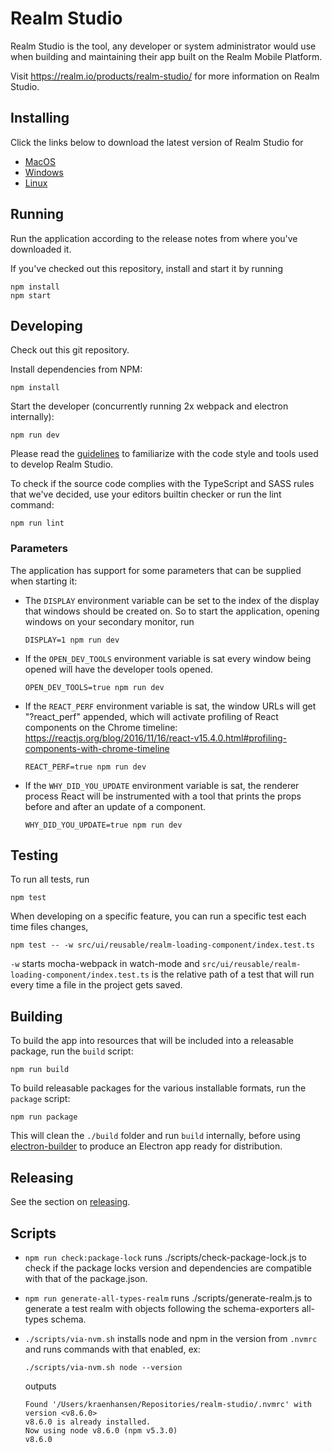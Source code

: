 # Realm Studio

Realm Studio is the tool, any developer or system administrator would use when building and maintaining their app built
on the Realm Mobile Platform.

Visit https://realm.io/products/realm-studio/ for more information on Realm Studio.

## Installing

Click the links below to download the latest version of Realm Studio for
- [MacOS](https://studio-releases.realm.io/latest/download/mac-dmg)
- [Windows](https://studio-releases.realm.io/latest/download/win-setup)
- [Linux](https://studio-releases.realm.io/latest/download/linux-appimage)

## Running

Run the application according to the release notes from where you've downloaded it.

If you've checked out this repository, install and start it by running

    npm install
    npm start

## Developing

Check out this git repository.

Install dependencies from NPM:

    npm install

Start the developer (concurrently running 2x webpack and electron internally):

    npm run dev

Please read the [guidelines](./GUIDELINES.md) to familiarize with the code style and tools used to develop Realm Studio.

To check if the source code complies with the TypeScript and SASS rules that we've decided, use your editors builtin
checker or run the lint command:

    npm run lint

### Parameters

The application has support for some parameters that can be supplied when starting it:

- The `DISPLAY` environment variable can be set to the index of the display that windows should be created on.
  So to start the application, opening windows on your secondary monitor, run

      DISPLAY=1 npm run dev

- If the `OPEN_DEV_TOOLS` environment variable is sat every window being opened will have the developer tools opened.

      OPEN_DEV_TOOLS=true npm run dev

- If the `REACT_PERF` environment variable is sat, the window URLs will get "?react_perf" appended, which will
activate profiling of React components on the Chrome timeline:
https://reactjs.org/blog/2016/11/16/react-v15.4.0.html#profiling-components-with-chrome-timeline

      REACT_PERF=true npm run dev

- If the `WHY_DID_YOU_UPDATE` environment variable is sat, the renderer process React will be instrumented with a
tool that prints the props before and after an update of a component.

      WHY_DID_YOU_UPDATE=true npm run dev

## Testing

To run all tests, run

    npm test

When developing on a specific feature, you can run a specific test each time files changes,

    npm test -- -w src/ui/reusable/realm-loading-component/index.test.ts

`-w` starts mocha-webpack in watch-mode and `src/ui/reusable/realm-loading-component/index.test.ts` is the relative path
of a test that will run every time a file in the project gets saved.

## Building

To build the app into resources that will be included into a releasable package, run the `build` script:

    npm run build

To build releasable packages for the various installable formats, run the `package` script:

    npm run package

This will clean the `./build` folder and run `build` internally, before using
[electron-builder](https://www.npmjs.com/package/electron-builder) to produce an Electron app ready for distribution.

## Releasing

See the section on [releasing](./RELEASING.md).

## Scripts

- `npm run check:package-lock` runs ./scripts/check-package-lock.js to check if the package locks version and dependencies are compatible with that of the package.json.
- `npm run generate-all-types-realm` runs ./scripts/generate-realm.js to generate a test realm with objects following the schema-exporters all-types schema.
- `./scripts/via-nvm.sh` installs node and npm in the version from `.nvmrc` and runs commands with that enabled, ex:

      ./scripts/via-nvm.sh node --version

  outputs

      Found '/Users/kraenhansen/Repositories/realm-studio/.nvmrc' with version <v8.6.0>
      v8.6.0 is already installed.
      Now using node v8.6.0 (npm v5.3.0)
      v8.6.0
